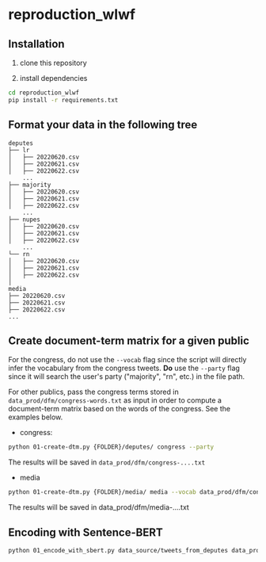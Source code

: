# reproduction_wlwf

## Installation

1. clone this repository

2. install dependencies
```bash
cd reproduction_wlwf
pip install -r requirements.txt
```
## Format your data in the following tree

```
deputes
├── lr
│   ├── 20220620.csv
│   ├── 20220621.csv
│   ├── 20220622.csv
    ...
├── majority
│   ├── 20220620.csv
│   ├── 20220621.csv
│   ├── 20220622.csv
    ...
├── nupes
│   ├── 20220620.csv
│   ├── 20220621.csv
│   ├── 20220622.csv
    ...
└── rn
│   ├── 20220620.csv
│   ├── 20220621.csv
│   ├── 20220622.csv
│
media
├── 20220620.csv
├── 20220621.csv
├── 20220622.csv
...
```

## Create document-term matrix for a given public
For the congress, do not use the `--vocab` flag since the script will directly infer the vocabulary from the congress tweets.
**Do** use the `--party` flag since it will search the user's party ("majority", "rn", etc.) in the file path.


For other publics, pass the congress terms stored in `data_prod/dfm/congress-words.txt` as input in order to compute a document-term matrix based on the words of the congress.
See the examples below.

* congress:
```bash
python 01-create-dtm.py {FOLDER}/deputes/ congress --party
```
The results will be saved in `data_prod/dfm/congress-....txt`
* media
```bash
python 01-create-dtm.py {FOLDER}/media/ media --vocab data_prod/dfm/congress-words.txt
```
The results will be saved in data_prod/dfm/media-....txt

## Encoding with Sentence-BERT
```bash
python 01_encode_with_sbert.py data_source/tweets_from_deputes data_prod/embeddings/deputes/
```
